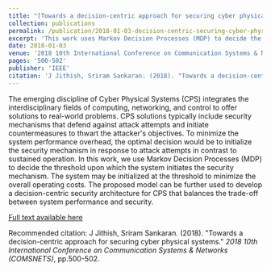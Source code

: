 ```yaml
---
title: "[Towards a decision-centric approach for securing cyber physical systems](https://ieeexplore.ieee.org/abstract/document/8328254)"
collection: publications
permalink: /publication/2018-01-03-decision-centric-securing-cyber-physical-systems
excerpt: 'This work uses Markov Decision Processes (MDP) to decide the threshold for initiating security mechanisms in CPS, aiming to balance the trade-off between system performance and security.'
date: 2018-01-03
venue: '2018 10th International Conference on Communication Systems & Networks (COMSNETS)'
pages: '500-502'
publisher: 'IEEE'
citation: 'J Jithish, Sriram Sankaran. (2018). "Towards a decision-centric approach for securing cyber physical systems." <i>2018 10th International Conference on Communication Systems & Networks (COMSNETS)</i>, pp.500-502.'
---
```


The emerging discipline of Cyber Physical Systems (CPS) integrates the interdisciplinary fields of computing, networking, and control to offer solutions to real-world problems. CPS solutions typically include security mechanisms that defend against attack attempts and initiate countermeasures to thwart the attacker's objectives. To minimize the system performance overhead, the optimal decision would be to initialize the security mechanism in response to attack attempts in contrast to sustained operation. In this work, we use Markov Decision Processes (MDP) to decide the threshold upon which the system initiates the security mechanism. The system may be initialized at the threshold to minimize the overall operating costs. The proposed model can be further used to develop a decision-centric security architecture for CPS that balances the trade-off between system performance and security.

[Full text available here](https://ieeexplore.ieee.org/abstract/document/8328254)

Recommended citation: J Jithish, Sriram Sankaran. (2018). "Towards a decision-centric approach for securing cyber physical systems." <i>2018 10th International Conference on Communication Systems & Networks (COMSNETS)</i>, pp.500-502.
